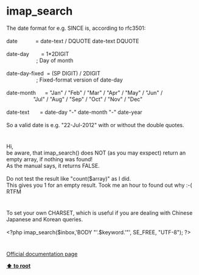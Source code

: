 # imap_search




<div class="phpcode"><span class="html">
The date format for e.g. SINCE is, according to rfc3501:<br><br>date&#xA0; &#xA0; &#xA0; &#xA0; &#xA0; &#xA0; = date-text / DQUOTE date-text DQUOTE<br><br>date-day&#xA0; &#xA0; &#xA0; &#xA0; = 1*2DIGIT<br>&#xA0; &#xA0; &#xA0; &#xA0; &#xA0; &#xA0; &#xA0; &#xA0; &#xA0; &#xA0; ; Day of month<br><br>date-day-fixed&#xA0; = (SP DIGIT) / 2DIGIT<br>&#xA0; &#xA0; &#xA0; &#xA0; &#xA0; &#xA0; &#xA0; &#xA0; &#xA0; &#xA0; ; Fixed-format version of date-day<br><br>date-month&#xA0; &#xA0; &#xA0; = &quot;Jan&quot; / &quot;Feb&quot; / &quot;Mar&quot; / &quot;Apr&quot; / &quot;May&quot; / &quot;Jun&quot; /<br>&#xA0; &#xA0; &#xA0; &#xA0; &#xA0; &#xA0; &#xA0; &#xA0; &#xA0; &quot;Jul&quot; / &quot;Aug&quot; / &quot;Sep&quot; / &quot;Oct&quot; / &quot;Nov&quot; / &quot;Dec&quot;<br><br>date-text&#xA0; &#xA0; &#xA0;&#xA0; = date-day &quot;-&quot; date-month &quot;-&quot; date-year<br><br>So a valid date is e.g. &quot;22-Jul-2012&quot; with or without the double quotes.</span>
</div>
  

#


<div class="phpcode"><span class="html">
Hi, <br>be aware, that imap_search() does NOT (as you may exspect) return an empty array, if nothing was found! <br>As the manual says, it returns FALSE.<br><br>Do not test the result like &quot;count($array)&quot; as I did. <br>This gives you 1 for an empty result. Took me an hour to found out why :-(&#xA0; RTFM</span>
</div>
  

#


<div class="phpcode"><span class="html">
To set your own CHARSET, which is useful if you are dealing with Chinese Japanese and Korean queries.
<br>
<br><span class="default">&lt;?php imap_search</span><span class="keyword">(</span><span class="default">$inbox</span><span class="keyword">,</span><span class="string">&apos;BODY &quot;&apos;</span><span class="keyword">.</span><span class="default">$keyword</span><span class="keyword">.</span><span class="string">&apos;&quot;&apos;</span><span class="keyword">, </span><span class="default">SE_FREE</span><span class="keyword">, </span><span class="string">&quot;UTF-8&quot;</span><span class="keyword">); </span><span class="default">?&gt;</span>
</span>
</div>
  

#

[Official documentation page](https://www.php.net/manual/en/function.imap-search.php)

**[⬆ to root](/)**